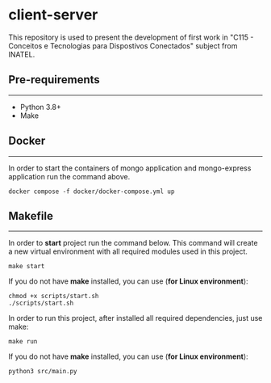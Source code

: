# client-server

This repository is used to present the development of first work in "C115 - Conceitos e Tecnologias para Dispostivos Conectados" subject from INATEL.

## **Pre-requirements**
---
*   Python 3.8+
*   Make

## **Docker**
---
In order to start the containers of mongo application and mongo-express application run the command above.

```shell
docker compose -f docker/docker-compose.yml up
```

## **Makefile**
---
In order to **start** project run the command below. This command will create a new virtual environment with all required modules used in this project.

```shell
make start
```

If you do not have **make** installed, you can use (**for Linux environment**):

```shell
chmod +x scripts/start.sh
./scripts/start.sh
```

In order to run this project, after installed all required dependencies, just use make:

```shell
make run
```

If you do not have **make** installed, you can use (**for Linux environment**):

```shell
python3 src/main.py
```